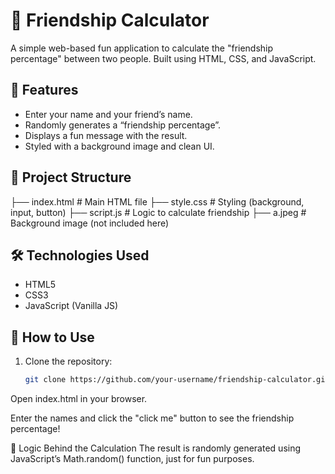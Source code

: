 # 💖 Friendship Calculator

A simple web-based fun application to calculate the "friendship percentage" between two people. Built using HTML, CSS, and JavaScript.

## 🧩 Features


- Enter your name and your friend’s name.
- Randomly generates a “friendship percentage”.
- Displays a fun message with the result.
- Styled with a background image and clean UI.

## 📂 Project Structure

├── index.html # Main HTML file
├── style.css # Styling (background, input, button)
├── script.js # Logic to calculate friendship
├── a.jpeg # Background image (not included here)

## 🛠 Technologies Used

- HTML5
- CSS3
- JavaScript (Vanilla JS)

## 📝 How to Use

1. Clone the repository:

   ```bash
   git clone https://github.com/your-username/friendship-calculator.git
Open index.html in your browser.

Enter the names and click the "click me" button to see the friendship percentage!

🧠 Logic Behind the Calculation
The result is randomly generated using JavaScript’s Math.random() function, just for fun purposes.
